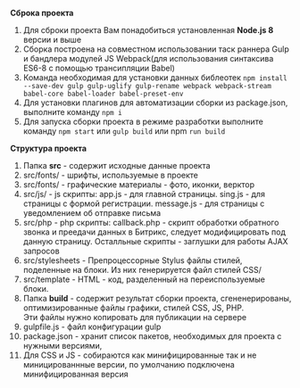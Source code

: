 **Сброка проекта**
1. Для сброки проекта Вам понадобиться установленная **Node.js 8** версии и выше
2. Сборка построена на совместном использовании таск раннера Gulp и бандлера модулей JS Webpack(для использования синтаксива ES6-8 с помощью трансипляции Babel)
3. Команда необходимая для установки данных библеотек
`npm install --save-dev gulp gulp-uglify gulp-rename webpack webpack-stream babel-core babel-loader babel-preset-env`
4. Для установки плагинов для автоматизации сборки из package.json, выполните команду
`npm i`
5. Для запуска сборки проекта в режиме разработки выполните команду 
`npm start` или `gulp build` или npm `run build`

**Структура проекта**
1. Папка **src**  - содержит исходные данные проекта
2. src/fonts/ - шрифты, используемые в проекте
3. src/fonts/ - графические материалы - фото, иконки, верктор
4. src/js/ - js скрипты: app.js - для главной страницы. sing.js - для страницы с формой регистрации. message.js - для страницы с уведомлением об отправке письма
5. src/php - php скрипты: callback.php - скрипт обработки обратного звонка и преедачи данных в Битрикс, следует модифицировать под данную страницу. 
  Осталльные скрипты - заглушки для работы AJAX запросов
6. src/stylesheets - Препроцессорные Stylus файлы стилей, поделенные на блоки. Из них генерируется файл стилей CSS/
7. src/template - HTML - код, разделенный на переиспользуемые блоки.
8. Папка **build** - содержит результат сборки проекта, сгененерированы, оптимизированные файлы графики, стилей CSS, JS, PHP.   
Эти файлы нужно копировать для публикации на сервере
9. gulpfile.js - файл конфигурации gulp
10. package.json -  хранит список пакетов, необходимых для проекта с нужными версиями,
11. Для CSS и JS - собираются как минифицированные так и не миницированнные версии, по умолчанию подключена минифицированная версия
